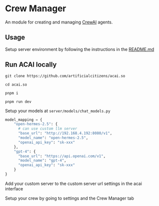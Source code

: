 # Crew Manager

An module for creating and managing [CrewAI](https://github.com/joaomdmoura/crewAI) agents.

## Usage

Setup server environment by following the instructions in the [README.md](/home/josh/dev/acai.so/server/README.md)

## Run ACAI locally

```
git clone https://github.com/artificialcitizens/acai.so
```

```
cd acai.so
```

```
pnpm i
```

```
pnpm run dev
```

Setup your models at `server/models/chat_models.py`

```python
model_mapping = {
    "open-hermes-2.5": {
      # can use custom llm server
      "base_url": "http://192.168.4.192:8080/v1",
      "model_name": "open-hermes-2.5",
      "openai_api_key": "sk-xxx"
    },
    "gpt-4": {
      "base_url": "https://api.openai.com/v1",
      "model_name": "gpt-4",
      "openai_api_key": "sk-xxx"
    }
}


```

Add your custom server to the custom server url settings in the acai interface

Setup your crew by going to settings and the Crew Manager tab
